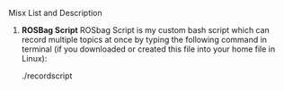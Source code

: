Misx List and Description

1. **ROSBag Script**
  ROSbag Script is my custom bash script which can record multiple topics at once by typing the following command in terminal (if you downloaded or created this file into your home file in Linux): 
  
      ./recordscript

